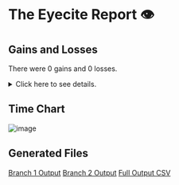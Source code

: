 # The Eyecite Report :eye:



Gains and Losses
---------
There were 0 gains and 0 losses.

<details>
<summary>Click here to see details.</summary>

|     id     |  Gain  |  Loss  |
| ---------- | ------ | ------ |


</details>



Time Chart
---------

![image](https://raw.githubusercontent.com/freelawproject/reporters-db/artifacts/217/results/chart.png)


Generated Files
---------

[Branch 1 Output](https://raw.githubusercontent.com/freelawproject/reporters-db/artifacts/217/results/original.json)
[Branch 2 Output](https://raw.githubusercontent.com/freelawproject/reporters-db/artifacts/217/results/update.json)
[Full Output CSV ](https://raw.githubusercontent.com/freelawproject/reporters-db/artifacts/217/results/output.csv)
